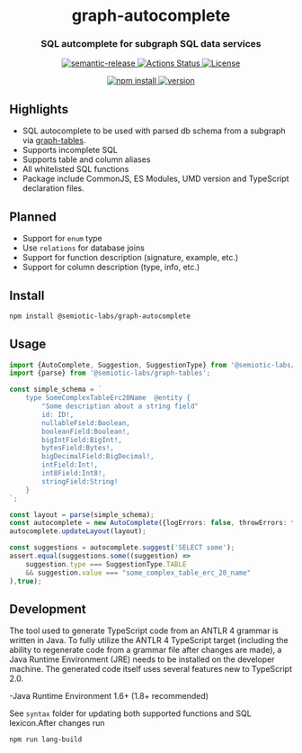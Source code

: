 <h1 align="center" style="border-bottom: none;">
graph-autocomplete</h1>
<h3 align="center">SQL autcomplete for subgraph SQL data services</h3>
<p align="center">
  <a href="https://github.com/semantic-release/semantic-release">
    <img alt="semantic-release" src="https://img.shields.io/badge/%20%20%F0%9F%93%A6%F0%9F%9A%80-semantic--release-e10079.svg">
  </a>
  <a href="https://github.com/semiotic-ai/graph-autocomplete/actions">
    <img alt="Actions Status" src="https://github.com/semiotic-ai/graph-autocomplete/workflows/CI/badge.svg">
  </a>
  <a href="https://github.com/semiotic-ai/graph-autocomplete/blob/main/LICENSE">
    <img alt="License" src="https://img.shields.io/github/license/semiotic-ai/graph-autocomplete">
  </a>
</p>
<p align="center">
  <a href="https://www.npmjs.com/package/@semiotic-labs/graph-autocomplete">
    <img alt="npm install" src="https://img.shields.io/badge/npm%20i-graph--autocomplete-brightgreen">
  </a>
  <a href="https://github.com/semiotic-ai/graph-autocomplete/tags">
    <img alt="version" src="https://img.shields.io/npm/v/@semiotic-labs/graph-autocomplete?color=green&label=version">
  </a>
</p>

## Highlights
- SQL autocomplete to be used with parsed db schema from a subgraph via [graph-tables](https://www.npmjs.com/package/@semiotic-labs/graph-table).
- Supports incomplete SQL
- Supports table and column aliases
- All whitelisted SQL functions 
- Package include CommonJS, ES Modules, UMD version and TypeScript declaration files.

## Planned 
- Support for `enum` type
- Use `relations` for database joins
- Support for function description (signature, example, etc.)
- Support for column description (type, info, etc.)

## Install

```sh
npm install @semiotic-labs/graph-autocomplete
```

## Usage

```ts
import {AutoComplete, Suggestion, SuggestionType} from '@semiotic-labs/graph-autocomplete';
import {parse} from '@semiotic-labs/graph-tables';

const simple_schema = `
    type SomeComplexTableErc20Name  @entity {
        "Some description about a string field"
        id: ID!,
        nullableField:Boolean,
        booleanField:Boolean!,
        bigIntField:BigInt!,
        bytesField:Bytes!,
        bigDecimalField:BigDecimal!,
        intField:Int!,
        int8Field:Int8!,
        stringField:String!
    }
`;

const layout = parse(simple_schema);
const autocomplete = new AutoComplete({logErrors: false, throwErrors: false});
autocomplete.updateLayout(layout);

const suggestions = autocomplete.suggest('SELECT some');
assert.equal(suggestions.some((suggestion) => 
    suggestion.type === SuggestionType.TABLE 
    && suggestion.value === "some_complex_table_erc_20_name"
),true);

```

## Development
The tool used to generate TypeScript code from an ANTLR 4 grammar is written in Java. To fully utilize the ANTLR 4 TypeScript target (including the ability to regenerate code from a grammar file after changes are made), a Java Runtime Environment (JRE) needs to be installed on the developer machine. The generated code itself uses several features new to TypeScript 2.0.

-Java Runtime Environment 1.6+ (1.8+ recommended)

See `syntax` folder for updating both supported functions and SQL lexicon.After changes run
```sh 
npm run lang-build
````
 
